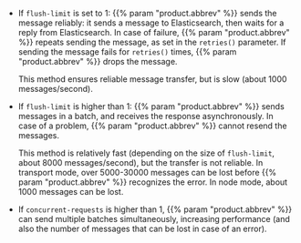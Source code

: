 ---
---
<!-- DISCLAIMER: This file is based on the syslog-ng Open Source Edition documentation https://github.com/balabit/syslog-ng-ose-guides/commit/2f4a52ee61d1ea9ad27cb4f3168b95408fddfdf2 and is used under the terms of The syslog-ng Open Source Edition Documentation License. The file has been modified by Axoflow. -->
  - If `flush-limit` is set to 1: {{% param "product.abbrev" %}} sends the message reliably: it sends a message to Elasticsearch, then waits for a reply from Elasticsearch. In case of failure, {{% param "product.abbrev" %}} repeats sending the message, as set in the `retries()` parameter. If sending the message fails for `retries()` times, {{% param "product.abbrev" %}} drops the message.
    
    This method ensures reliable message transfer, but is slow (about 1000 messages/second).

  - If `flush-limit` is higher than 1: {{% param "product.abbrev" %}} sends messages in a batch, and receives the response asynchronously. In case of a problem, {{% param "product.abbrev" %}} cannot resend the messages.
    
    This method is relatively fast (depending on the size of `flush-limit`, about 8000 messages/second), but the transfer is not reliable. In transport mode, over 5000-30000 messages can be lost before {{% param "product.abbrev" %}} recognizes the error. In node mode, about 1000 messages can be lost.

  - If `concurrent-requests` is higher than 1, {{% param "product.abbrev" %}} can send multiple batches simultaneously, increasing performance (and also the number of messages that can be lost in case of an error).

